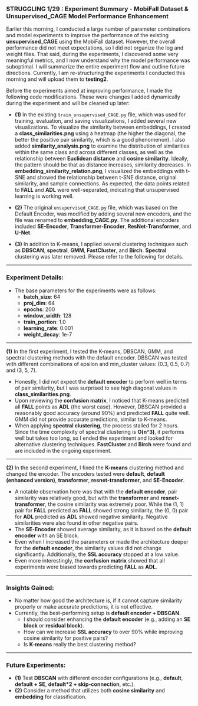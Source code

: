 ### STRUGGLING 1/29 : Experiment Summary - MobiFall Dataset & Unsupervised_CAGE Model Performance Enhancement

Earlier this morning, I conducted a large number of parameter combinations and model experiments to improve the performance of the existing **unsupervised_CAGE** using the MobiFall dataset. However, the overall performance did not meet expectations, so I did not organize the log and weight files. That said, during the experiments, I discovered some very meaningful metrics, and I now understand why the model performance was suboptimal. I will summarize the entire experiment flow and outline future directions. Currently, I am re-structuring the experiments I conducted this morning and will upload them to **testing2**.

Before the experiments aimed at improving performance, I made the following code modifications. These were changes I added dynamically during the experiment and will be cleaned up later:

- **(1)** In the existing `train_unsupervised_CAGE.py` file, which was used for training, evaluation, and saving visualizations, I added several new visualizations. To visualize the similarity between embeddings, I created a **class_similarities.png** using a heatmap (the higher the diagonal, the better the positive pair similarity, which is a good phenomenon). I also added **similarity_analysis.png** to examine the distribution of similarities within the same class and across different classes, as well as the relationship between **Euclidean distance** and **cosine similarity**. Ideally, the pattern should be that as distance increases, similarity decreases. In **embedding_similarity_relation.png**, I visualized the embeddings with t-SNE and showed the relationship between t-SNE distance, original similarity, and sample connections. As expected, the data points related to **FALL** and **ADL** were well-separated, indicating that unsupervised learning is working well.

- **(2)** The original `unsupervised_CAGE.py` file, which was based on the Default Encoder, was modified by adding several new encoders, and the file was renamed to **embedding_CAGE.py**. The additional encoders included **SE-Encoder**, **Transformer-Encoder**, **ResNet-Transformer**, and **U-Net**.

- **(3)** In addition to K-means, I applied several clustering techniques such as **DBSCAN**, **spectral**, **GMM**, **FastCluster**, and **Birch**. **Spectral** clustering was later removed. Please refer to the following for details.

---

### Experiment Details:

- The base parameters for the experiments were as follows:
  - **batch_size**: 64
  - **proj_dim**: 64
  - **epochs**: 200
  - **window_width**: 128
  - **train_portion**: 1.0
  - **learning_rate**: 0.001
  - **weight_decay**: 1e-7

---

**(1)** In the first experiment, I tested the K-means, DBSCAN, GMM, and spectral clustering methods with the default encoder. DBSCAN was tested with different combinations of epsilon and min_cluster values: (0.3, 0.5, 0.7) and (3, 5, 7).

- Honestly, I did not expect the **default encoder** to perform well in terms of pair similarity, but I was surprised to see high diagonal values in **class_similarities.png**.
- Upon reviewing the **confusion matrix**, I noticed that K-means predicted all **FALL** points as **ADL** (the worst case). However, DBSCAN provided a reasonably good accuracy (around 90%) and predicted **FALL** quite well. GMM did not provide accurate predictions, similar to K-means.
- When applying **spectral clustering**, the process stalled for 2 hours. Since the time complexity of spectral clustering is **O(n^3)**, it performs well but takes too long, so I ended the experiment and looked for alternative clustering techniques. **FastCluster** and **Birch** were found and are included in the ongoing experiment.

---

**(2)** In the second experiment, I fixed the **K-means** clustering method and changed the encoder. The encoders tested were **default**, **default (enhanced version)**, **transformer**, **resnet-transformer**, and **SE-Encoder**.

- A notable observation here was that with the **default encoder**, pair similarity was relatively good, but with the **transformer** and **resnet-transformer**, the cosine similarity was extremely poor. While the (1, 1) pair for **FALL** predicted as **FALL** showed strong similarity, the (0, 0) pair for **ADL** predicted as **ADL** showed negative similarity. Negative similarities were also found in other negative pairs.
- The **SE-Encoder** showed average similarity, as it is based on the **default encoder** with an SE block.
- Even when I increased the parameters or made the architecture deeper for the **default encoder**, the similarity values did not change significantly. Additionally, the **SSL accuracy** stopped at a low value.
- Even more interestingly, the **confusion matrix** showed that all experiments were biased towards predicting **FALL** as **ADL**.
  
---

### Insights Gained:

- No matter how good the architecture is, if it cannot capture similarity properly or make accurate predictions, it is not effective.
- Currently, the best-performing setup is **default encoder + DBSCAN**.
  - I should consider enhancing the **default encoder** (e.g., adding an **SE block** or **residual block**).
  - How can we increase **SSL accuracy** to over 90% while improving cosine similarity for positive pairs?
  - Is **K-means** really the best clustering method?

---

### Future Experiments:

- **(1)** Test **DBSCAN** with different encoder configurations (e.g., **default**, **default + SE**, **default*2 + skip-connection**, etc.).
- **(2)** Consider a method that utilizes both **cosine similarity** and **embedding** for classification.